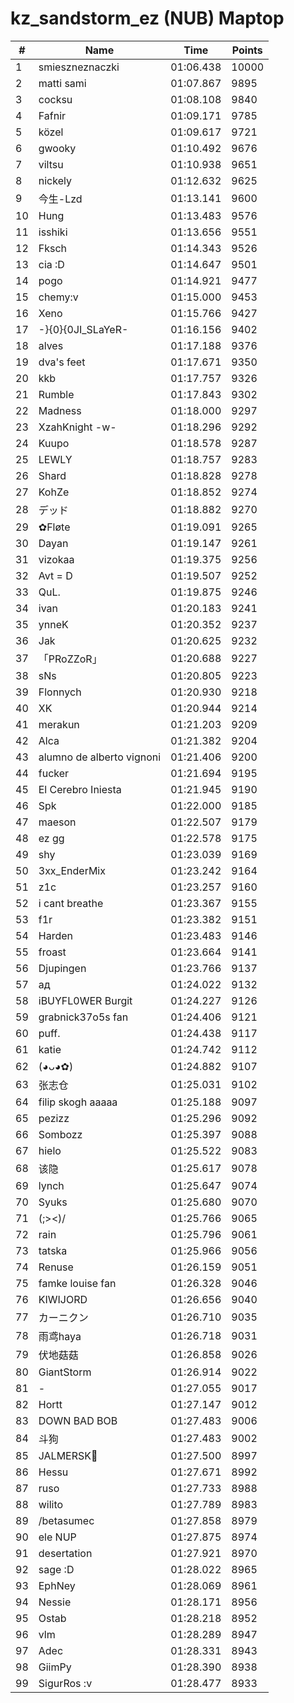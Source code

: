 # kz_sandstorm_ez (NUB) Maptop

|  # | Name | Time | Points |
|-------------- | -------------- | -------------- | -------------- | 
| 1 | smieszneznaczki | 01:06.438 | 10000 | 
| 2 | matti sami | 01:07.867 | 9895 | 
| 3 | cocksu | 01:08.108 | 9840 | 
| 4 | Fafnir | 01:09.171 | 9785 | 
| 5 | közel | 01:09.617 | 9721 | 
| 6 | gwooky | 01:10.492 | 9676 | 
| 7 | viltsu | 01:10.938 | 9651 | 
| 8 | nickely | 01:12.632 | 9625 | 
| 9 | 今生-Lzd | 01:13.141 | 9600 | 
| 10 | Hung | 01:13.483 | 9576 | 
| 11 | isshiki | 01:13.656 | 9551 | 
| 12 | Fksch | 01:14.343 | 9526 | 
| 13 | cia :D | 01:14.647 | 9501 | 
| 14 | pogo | 01:14.921 | 9477 | 
| 15 | chemy:v | 01:15.000 | 9453 | 
| 16 | Xeno | 01:15.766 | 9427 | 
| 17 | -}{0}{0JI_SLaYeR- | 01:16.156 | 9402 | 
| 18 | alves | 01:17.188 | 9376 | 
| 19 | dva's feet | 01:17.671 | 9350 | 
| 20 | kkb | 01:17.757 | 9326 | 
| 21 | Rumble | 01:17.843 | 9302 | 
| 22 | Madness | 01:18.000 | 9297 | 
| 23 | XzahKnight -w- | 01:18.296 | 9292 | 
| 24 | Kuupo | 01:18.578 | 9287 | 
| 25 | LEWLY | 01:18.757 | 9283 | 
| 26 | Shard | 01:18.828 | 9278 | 
| 27 | KohZe | 01:18.852 | 9274 | 
| 28 | デッド | 01:18.882 | 9270 | 
| 29 | ✿Fløte | 01:19.091 | 9265 | 
| 30 | Dayan | 01:19.147 | 9261 | 
| 31 | vizokaa | 01:19.375 | 9256 | 
| 32 | Avt = D | 01:19.507 | 9252 | 
| 33 | QuL. | 01:19.875 | 9246 | 
| 34 | ivan | 01:20.183 | 9241 | 
| 35 | ynneK | 01:20.352 | 9237 | 
| 36 | Jak | 01:20.625 | 9232 | 
| 37 | 「PRoZZoR」 | 01:20.688 | 9227 | 
| 38 | sNs | 01:20.805 | 9223 | 
| 39 | Flonnych | 01:20.930 | 9218 | 
| 40 | XK | 01:20.944 | 9214 | 
| 41 | merakun | 01:21.203 | 9209 | 
| 42 | Alca | 01:21.382 | 9204 | 
| 43 | alumno de alberto vignoni | 01:21.406 | 9200 | 
| 44 | fucker | 01:21.694 | 9195 | 
| 45 | El Cerebro Iniesta | 01:21.945 | 9190 | 
| 46 | Spk | 01:22.000 | 9185 | 
| 47 | maeson | 01:22.507 | 9179 | 
| 48 | ez gg | 01:22.578 | 9175 | 
| 49 | shy | 01:23.039 | 9169 | 
| 50 | 3xx_EnderMix | 01:23.242 | 9164 | 
| 51 | z1c | 01:23.257 | 9160 | 
| 52 | i cant breathe | 01:23.367 | 9155 | 
| 53 | f1r | 01:23.382 | 9151 | 
| 54 | Harden | 01:23.483 | 9146 | 
| 55 | froast | 01:23.664 | 9141 | 
| 56 | Djupingen | 01:23.766 | 9137 | 
| 57 | ад | 01:24.022 | 9132 | 
| 58 | iBUYFL0WER Burgit | 01:24.227 | 9126 | 
| 59 | grabnick37o5s fan | 01:24.406 | 9121 | 
| 60 | puff. | 01:24.438 | 9117 | 
| 61 | katie | 01:24.742 | 9112 | 
| 62 | (◕ᴗ◕✿) | 01:24.882 | 9107 | 
| 63 | 张志仓 | 01:25.031 | 9102 | 
| 64 | filip skogh aaaaa | 01:25.188 | 9097 | 
| 65 | pezizz | 01:25.296 | 9092 | 
| 66 | Sombozz | 01:25.397 | 9088 | 
| 67 | hielo | 01:25.522 | 9083 | 
| 68 | 该隐 | 01:25.617 | 9078 | 
| 69 | lynch | 01:25.647 | 9074 | 
| 70 | Syuks | 01:25.680 | 9070 | 
| 71 | (;><)/ | 01:25.766 | 9065 | 
| 72 | rain | 01:25.796 | 9061 | 
| 73 | tatska | 01:25.966 | 9056 | 
| 74 | Renuse | 01:26.159 | 9051 | 
| 75 | famke louise fan | 01:26.328 | 9046 | 
| 76 | KIWIJORD | 01:26.656 | 9040 | 
| 77 | カーニクン | 01:26.710 | 9035 | 
| 78 | 雨鸢haya | 01:26.718 | 9031 | 
| 79 | 伏地菇菇 | 01:26.858 | 9026 | 
| 80 | GiantStorm | 01:26.914 | 9022 | 
| 81 | - | 01:27.055 | 9017 | 
| 82 | Hortt | 01:27.147 | 9012 | 
| 83 | DOWN BAD BOB | 01:27.483 | 9006 | 
| 84 | 斗狗 | 01:27.483 | 9002 | 
| 85 | JALMERSK👀 | 01:27.500 | 8997 | 
| 86 | Hessu | 01:27.671 | 8992 | 
| 87 | ruso | 01:27.733 | 8988 | 
| 88 | wilito | 01:27.789 | 8983 | 
| 89 | /betasumec | 01:27.858 | 8979 | 
| 90 | ele NUP | 01:27.875 | 8974 | 
| 91 | desertation | 01:27.921 | 8970 | 
| 92 | sage :D | 01:28.022 | 8965 | 
| 93 | EphNey | 01:28.069 | 8961 | 
| 94 | Nessie | 01:28.171 | 8956 | 
| 95 | Ostab | 01:28.218 | 8952 | 
| 96 | vlm | 01:28.289 | 8947 | 
| 97 | Adec | 01:28.331 | 8943 | 
| 98 | GiimPy | 01:28.390 | 8938 | 
| 99 | SigurRos :v | 01:28.477 | 8933 | 

